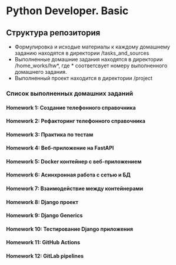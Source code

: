 # Python Developer. Basic

## Структура репозитория

- Формулировка и исходые материалы к каждому домашнему заданию находятся в директории /tasks_and_sources
- Выполненные домашние задания находятся в директории /home_works/hw*, где * соответсвует номеру выполненного домашнего задания.
- Выполненный проект находится в директории /project

### Список выполненных домашних заданий

#### Homework 1: Создание телефонного справочника

#### Homework 2: Рефакторинг телефонного справочника

#### Homework 3: Практика по тестам

#### Homework 4: Веб-приложение на FastAPI

#### Homework 5: Docker контейнер c веб-приложением

#### Homework 6: Асинхронная работа с сетью и БД

#### Homework 7: Взаимодействие между контейнерами

#### Homework 8: Django проект

#### Homework 9: Django Generics

#### Homework 10: Тестирование Django приложения

#### Homework 11: GitHub Actions

#### Homework 12: GitLab pipelines  
